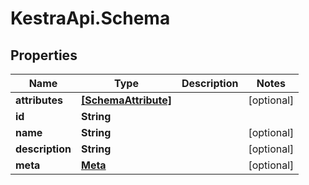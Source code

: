 # KestraApi.Schema

## Properties

Name | Type | Description | Notes
------------ | ------------- | ------------- | -------------
**attributes** | [**[SchemaAttribute]**](SchemaAttribute.md) |  | [optional] 
**id** | **String** |  | 
**name** | **String** |  | [optional] 
**description** | **String** |  | [optional] 
**meta** | [**Meta**](Meta.md) |  | [optional] 


